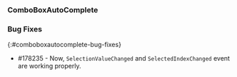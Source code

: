### ComboBoxAutoComplete

### Bug Fixes
{:#comboboxautocomplete-bug-fixes}

* \#178235 - Now, `SelectionValueChanged` and `SelectedIndexChanged` event are working properly.